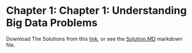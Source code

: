 # Chapter 1: Chapter 1: Understanding Big Data Problems

Download The Solutions from this [link](https://www.dropbox.com/s/l6a1pdo9z2rssyl/case-study-answers-ch1.pdf?dl=1), or see the [Solution.MD](https://github.com/royjafari/optimizing-big-data-problem-statement/blob/main/ch1/Solutions.MD) markdown file.
